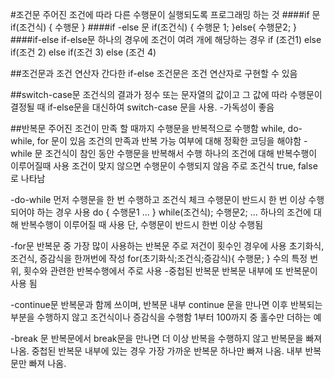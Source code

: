 #조건문
주어진 조건에 따라 다른 수행문이 실행되도록 프로그래밍 하는 것
####if 문
if(조건식) {
 수행문
 }
####if -else 문
if(조건식) {
 수행문 1;
}else{
    수행문2;
}
####if-else if-else문
하나의 경우에 조건이 여려 개에 해당하는 경우
if (조건1)
else if(조건 2)
else if(조건 3)
else (조건 4)

##조건문과 조건 연산자
간다한 if-else 조건문은 조건 연산자로 구현할 수 있음 

##switch-case문
조건식의 결과가 정수 또는 문자열의 값이고 그 값에 따라 수행문이 결정될 때
if-else문을 대신하여 switch-case 문을 사용.
-가독성이 좋음

##반복문
주어진 조건이 만족 할 때까지 수행문을 반복적으로 수행함
while, do-while, for  문이 있음
조건의 만족과 반복 가능 여부에 대해 정확한 코딩을 해야함 
-while 문
조건식이 참인 동안 수행문을 반복해서 수행
하나의 조건에 대해 반복수행이 이루어질때 사용
조건이 맞지 않으면 수행문이 수행되지 않음
주로 조건식 true, false 로 나타남

-do-while
먼저 수행문을 한 번 수행하고 조건식 체크
수행문이 반드시 한 번 이상 수행 되어야 하는 경우 사용
do {
    수행문1
    ...
} while(조건식);
    수행문2;
    ...
하나의 조건에 대해 반복수행이 이루어질 때 사용
단, 수행문이 반드시 한번 이상 수행됨

-for문
반복문 중 가장 많이 사용하는 반복문
주로 저건이 횟수인 경우에 사용
초기화식, 조건식, 증감식을 한꺼번에 작성
for(초기화식;조건식;증감식){
    수행문;
}
수의 특정 번위, 횟수와 관련한 반복수행에서 주로 사용
-중첩된 반복문
반복문 내부에 또 반복문이 사용 됨 

-continue문
반복문과 함께 쓰이며, 반복문 내부 continue 문을 만나면
이후 반복되는 부분을 수행하지 않고 조건식이나 증감식을 수행함 
1부터 100까지 중 홀수만 더하는 예

-break 문
반복문에서 break문을 만나면 더 이상 반복을 수행하지 않고 반복문을 빠져나옴.
중첩된 반복문 내부에 있는 경우 가장 가까운 반복문 하나만 빠져 나옴.
내부 반복문만 빠져 나옴.